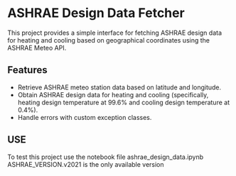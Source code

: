 # ASHRAE Design Data Fetcher

This project provides a simple interface for fetching ASHRAE design data for heating and cooling based on geographical coordinates using the ASHRAE Meteo API.

## Features

- Retrieve ASHRAE meteo station data based on latitude and longitude.
- Obtain ASHRAE design data for heating and cooling (specifically, heating design temperature at 99.6% and cooling design temperature at 0.4%).
- Handle errors with custom exception classes.

## USE

To test this project use the notebook file ashrae_design_data.ipynb
ASHRAE_VERSION.v2021 is the only available version